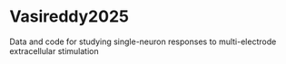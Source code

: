 # Vasireddy2025
Data and code for studying single-neuron responses to multi-electrode extracellular stimulation
